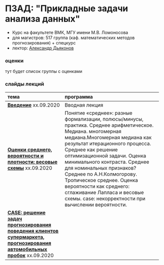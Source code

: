 # ПЗАД: "Прикладные задачи анализа данных"

* Курс на факультете ВМК, МГУ имени М.В. Ломоносова
* для магистров: 517 группа (каф. математических методов прогнозирования) + спецкурс
* лектор: [Александр Дьяконов](https://dyakonov.org/ag/)

### оценки

тут будет список группы с оценками

### слайды лекций

| тема | программа |
| :-- | :-- |
| [**Введение**](2020/) xx.09.2020 | Вводная лекция|
| [**Оценки среднего, вероятности и плотности; весовые схемы**](2020/) xx.09.2020 | Понятие «среднее»: разные формализации, полюсы/минусы, практика. Среднее арифметическое. Медиана. многомерная медиана.Многомерная медиана как результат итерационного процесса. Среднее как решение оптимизационной задачи. Оценка минимального контраста. Среднее для номинальных признаков? Среднее по А.Н.Колмогорову. Тропическое среднее. Оценка вероятности как среднего: сглаживание Лапласа и весовые схемы. case: некорректности при вычислении вероятности.|
| [**CASE: решение задач прогнозирования поведения клиентов супермаркета, прогнозирования автомобильных пробок**](2020/) xx.09.2020 | |




